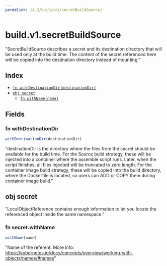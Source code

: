 ```yaml
---
permalink: /4.2/build/v1/secretBuildSource/
---
```


# build.v1.secretBuildSource

"SecretBuildSource describes a secret and its destination directory that will be used only at the build time. The content of the secret referenced here will be copied into the destination directory instead of mounting."

## Index

* [`fn withDestinationDir(destinationDir)`](#fn-withdestinationdir)
* [`obj secret`](#obj-secret)
  * [`fn withName(name)`](#fn-secretwithname)

## Fields

### fn withDestinationDir

```ts
withDestinationDir(destinationDir)
```

"destinationDir is the directory where the files from the secret should be available for the build time. For the Source build strategy, these will be injected into a container where the assemble script runs. Later, when the script finishes, all files injected will be truncated to zero length. For the container image build strategy, these will be copied into the build directory, where the Dockerfile is located, so users can ADD or COPY them during container image build."

## obj secret

"LocalObjectReference contains enough information to let you locate the referenced object inside the same namespace."

### fn secret.withName

```ts
withName(name)
```

"Name of the referent. More info: https://kubernetes.io/docs/concepts/overview/working-with-objects/names/#names"